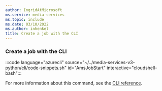 ```yaml
---
author: IngridAtMicrosoft
ms.service: media-services
ms.topic: include
ms.date: 03/10/2022
ms.author: inhenkel
title: Create a job with the CLI
---
```


### Create a job with the CLI

:::code language="azurecli" source="~/../media-services-v3-python/cli/code-snippets.sh" id="AmsJobStart" interactive="cloudshell-bash":::

For more information about this command, see the [CLI reference](/cli/azure/ams/job?view=azure-cli-latest#az-ams-job-start).
